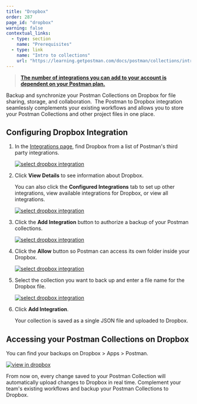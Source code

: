 ```yaml
---
title: "Dropbox"
order: 287
page_id: "dropbox"
warning: false
contextual_links:
  - type: section
    name: "Prerequisites"
  - type: link
    name: "Intro to collections"
    url: "https://learning.getpostman.com/docs/postman/collections/intro-to-collections"
---
```


> __[The number of integrations you can add to your account is dependent on your Postman plan.](https://www.getpostman.com/pricing)__

Backup and synchronize your Postman Collections on Dropbox for file sharing, storage, and collaboration.  The Postman to Dropbox integration seamlessly complements your existing workflows and allows you to store your Postman Collections and other project files in one place.

## Configuring Dropbox Integration

1. In the [Integrations page](https://go.postman.co/workspaces), find Dropbox from a list of Postman's third party integrations.

    [![select dropbox integration](https://assets.postman.com/postman-docs/integrations_dropbox1.png)](https://assets.postman.com/postman-docs/integrations_dropbox1.png)

1. Click **View Details** to see information about Dropbox.

    You can also click the **Configured Integrations** tab to set up other integrations, view available integrations for Dropbox, or view all integrations.

    [![select dropbox integration](https://assets.postman.com/postman-docs/WS-integrations-apimatic-conf-integr.png)](https://assets.postman.com/postman-docs/WS-integrations-apimatic-conf-integr.png)

1. Click the **Add Integration** button to authorize a backup of your Postman collections.

    [![select dropbox integration](https://assets.postman.com/postman-docs/WS-integrations-dropbox-authorize.png)](https://assets.postman.com/postman-docs/WS-integrations-dropbox-authorize.png)

1. Click the **Allow** button so Postman can access its own folder inside your Dropbox.

    [![select dropbox integration](https://assets.postman.com/postman-docs/WS-integrations-dropbox-access2.png)](https://assets.postman.com/postman-docs/WS-integrations-dropbox-access2.png)

1. Select the collection you want to back up and enter a file name for the Dropbox file.

    [![select dropbox integration](https://assets.postman.com/postman-docs/WS-integrations-dropbox-authorized.png)](https://assets.postman.com/postman-docs/WS-integrations-dropbox-authorized.png)

1. Click **Add Integration**.

    Your collection is saved as a single JSON file and uploaded to Dropbox.

## Accessing your Postman Collections on Dropbox

You can find your backups on Dropbox > Apps > Postman.

[![view in dropbox](https://assets.postman.com/postman-docs/dropbox_view.png)](https://assets.postman.com/postman-docs/dropbox_view.png)

From now on, every change saved to your Postman Collection will automatically upload changes to Dropbox in real time. Complement your team's existing workflows and backup your Postman Collections to Dropbox.
